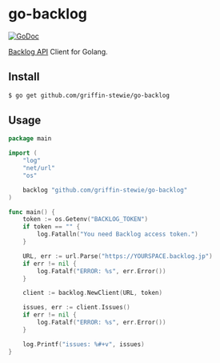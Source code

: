 # go-backlog

[![GoDoc](https://godoc.org/github.com/garyburd/redigo/redis?status.svg)](https://godoc.org/github.com/griffin-stewie/go-backlog)

[Backlog API](http://developer.nulab-inc.com/ja/docs/backlog/ "Backlog API とは | Backlog | Nulab Developers") Client for Golang.

## Install

```sh
$ go get github.com/griffin-stewie/go-backlog
```

## Usage

```go
package main

import (
	"log"
	"net/url"
	"os"

	backlog "github.com/griffin-stewie/go-backlog"
)

func main() {
	token := os.Getenv("BACKLOG_TOKEN")
	if token == "" {
		log.Fatalln("You need Backlog access token.")
	}

	URL, err := url.Parse("https://YOURSPACE.backlog.jp")
	if err != nil {
		log.Fatalf("ERROR: %s", err.Error())
	}

	client := backlog.NewClient(URL, token)

	issues, err := client.Issues()
	if err != nil {
		log.Fatalf("ERROR: %s", err.Error())
	}

	log.Printf("issues: %#+v", issues)
}
```

